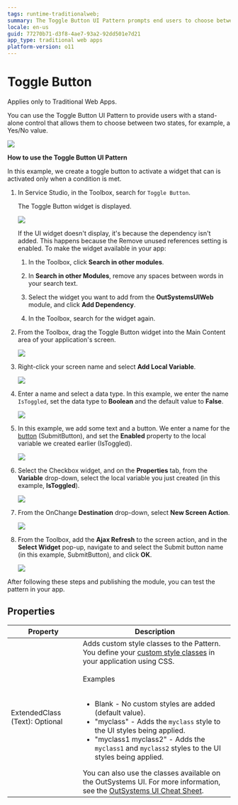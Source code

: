 ```yaml
---
tags: runtime-traditionalweb; 
summary: The Toggle Button UI Pattern prompts end users to choose between two states.
locale: en-us
guid: 77270b71-d3f8-4ae7-93a2-92dd501e7d21
app_type: traditional web apps
platform-version: o11
---
```


# Toggle Button

<div class="info" markdown="1">

Applies only to Traditional Web Apps.

</div>

You can use the Toggle Button UI Pattern to provide users with a stand-alone control that allows them to choose between two states, for example, a Yes/No value.

![](<images/togglebutton-2-ss.png>)

**How to use the Toggle Button UI Pattern**

In this example, we create a toggle button to activate a widget that can is activated only when a condition is met.

1. In Service Studio, in the Toolbox, search for `Toggle Button`.

    The Toggle Button widget is displayed.

    ![](<images/togglebutton-6-ss.png>)

    If the UI widget doesn't display, it's because the dependency isn't added. This happens because the Remove unused references setting is enabled. To make the widget available in your app:

    1. In the Toolbox, click **Search in other modules**.

    1. In **Search in other Modules**, remove any spaces between words in your search text.
    
    1. Select the widget you want to add from the **OutSystemsUIWeb** module, and click **Add Dependency**. 
    
    1. In the Toolbox, search for the widget again.

1. From the Toolbox, drag the Toggle Button widget into the Main Content area of your application's screen.

    ![](<images/togglebutton-7-ss.png>)

1. Right-click your screen name and select **Add Local Variable**.

    ![](<images/togglebutton-8-ss.png>)

1. Enter a name and select a data type. In this example, we enter the name `IsToggled`, set the data type to **Boolean** and the default value to **False**.

    ![](<images/togglebutton-9-ss.png>)

1. In this example, we add some text and a button. We enter a name for the [button](<../../../../../ref/lang/auto/class-button-widget.md>) (SubmitButton), and set the **Enabled** property to the local variable we created earlier (IsToggled).

    ![](images/togglebutton-11-ss.png?width=800)

1. Select the Checkbox widget, and on the **Properties** tab, from the **Variable** drop-down, select the local variable you just created (in this example, **IsToggled**).

    ![](images/togglebutton-10-ss.png?width=800) 

1. From the OnChange **Destination** drop-down, select **New Screen Action**.

    ![](images/togglebutton-12-ss.png?width=800) 

1. From the Toolbox, add the **Ajax Refresh** to the screen action, and in the **Select Widget** pop-up, navigate to and select the Submit button name (in this example, SubmitButton), and click **OK**.

    ![](images/togglebutton-13-ss.png?width=800) 

After following these steps and publishing the module, you can test the pattern in your app.

## Properties

| **Property**                   | **Description**                                                                                                                                                                                                                                                                                                                                                                                                                                                                                                                                                                                                                    |
|--------------------------------|------------------------------------------------------------------------------------------------------------------------------------------------------------------------------------------------------------------------------------------------------------------------------------------------------------------------------------------------------------------------------------------------------------------------------------------------------------------------------------------------------------------------------------------------------------------------------------------------------------------------------------|
| ExtendedClass (Text): Optional | Adds custom style classes to the Pattern. You define your [custom style classes](../../../look-feel/css.md) in your application using CSS.<br/><br/>Examples<br/><br/> <ul><li>Blank - No custom styles are added (default value).</li><li>"myclass" - Adds the ``myclass`` style to the UI styles being applied.</li><li>"myclass1 myclass2" - Adds the ``myclass1`` and ``myclass2`` styles to the UI styles being applied.</li></ul>You can also use the classes available on the OutSystems UI. For more information, see the [OutSystems UI Cheat Sheet](https://outsystemsui.outsystems.com/OutSystemsUIWebsite/CheatSheet). |
